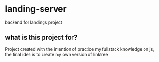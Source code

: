 # landing-server
backend for landings project

## what is this project for?
Project created with the intention of practice my fullstack knowledge on js, the final idea is to create my own version of linktree
